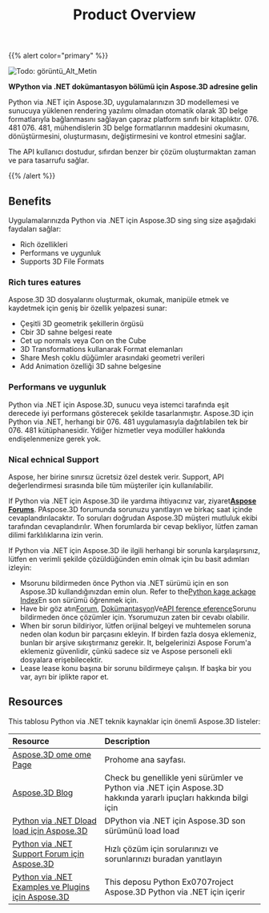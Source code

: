 ﻿---
title: Product Overview
type: docs
weight: 10
url: /tr/python-net/product-overview/
description: Python via .NET için Aspose.3D, uygulamalarınızın 3D modellemesi ve sunucuya yüklenen rendering yazılımı olmadan otomatik olarak 3D belge formatlarıyla bağlanmasını sağlayan çapraz platform sınıfı bir kitaplıktır. 076. 481 076. 481, mühendislerin 3D belge formatlarının maddesini okumasını, dönüştürmesini, oluşturmasını, değiştirmesini ve kontrol etmesini sağlar.
---
{{% alert color="primary" %}} 

![Todo: görüntü_Alt_Metin](/3d/tr/python-net/home_1.png)

**WPython via .NET dokümantasyon bölümü için Aspose.3D adresine gelin**

Python via .NET için Aspose.3D, uygulamalarınızın 3D modellemesi ve sunucuya yüklenen rendering yazılımı olmadan otomatik olarak 3D belge formatlarıyla bağlanmasını sağlayan çapraz platform sınıfı bir kitaplıktır. 076. 481 076. 481, mühendislerin 3D belge formatlarının maddesini okumasını, dönüştürmesini, oluşturmasını, değiştirmesini ve kontrol etmesini sağlar.

The API kullanıcı dostudur, sıfırdan benzer bir çözüm oluşturmaktan zaman ve para tasarrufu sağlar.

{{% /alert %}} 
## **Benefits**
Uygulamalarınızda Python via .NET için Aspose.3D sing sing size aşağıdaki faydaları sağlar:

- Rich özellikleri
- Performans ve uygunluk
- Supports 3D File Formats
### **Rich tures eatures**
Aspose.3D 3D dosyalarını oluşturmak, okumak, manipüle etmek ve kaydetmek için geniş bir özellik yelpazesi sunar:

- Çeşitli 3D geometrik şekillerin örgüsü
- Cbir 3D sahne belgesi reate
- Cet up normals veya Con on the Cube
- 3D Transformations kullanarak Format elemanları
- Share Mesh çoklu düğümler arasındaki geometri verileri
- Add Animation özelliği 3D sahne belgesine
### **Performans ve uygunluk**
Python via .NET için Aspose.3D, sunucu veya istemci tarafında eşit derecede iyi performans gösterecek şekilde tasarlanmıştır. Aspose.3D için Python via .NET, herhangi bir 076. 481 uygulamasıyla dağıtılabilen tek bir 076. 481 kütüphanesidir. Ydiğer hizmetler veya modüller hakkında endişelenmenize gerek yok.
### **Nical echnical Support**
Aspose, her birine sınırsız ücretsiz özel destek verir. Support, API değerlendirmesi sırasında bile tüm müşteriler için kullanılabilir.

If Python via .NET için Aspose.3D ile yardıma ihtiyacınız var, ziyaret[**Aspose Forums**](https://forum.aspose.com/). PAspose.3D forumunda sorunuzu yanıtlayın ve birkaç saat içinde cevaplandırılacaktır. To soruları doğrudan Aspose.3D müşteri mutluluk ekibi tarafından cevaplandırılır. When forumlarda bir cevap bekliyor, lütfen zaman dilimi farklılıklarına izin verin.

If Python via .NET için Aspose.3D ile ilgili herhangi bir sorunla karşılaşırsınız, lütfen en verimli şekilde çözüldüğünden emin olmak için bu basit adımları izleyin:

- Msorunu bildirmeden önce Python via .NET sürümü için en son Aspose.3D kullandığınızdan emin olun. Refer to the[Python kage ackage Index](https://pypi.org/project/aspose-3d/)En son sürümü öğrenmek için.
- Have bir göz atın[Forum](https://forum.aspose.com/c/3d), [Dokümantasyon](/3d/tr/python-net/)Ve[API ference eference](https://reference.aspose.com/3d/net)Sorunu bildirmeden önce çözümler için. Ysorumuzun zaten bir cevabı olabilir.
- When bir sorun bildiriyor, lütfen orijinal belgeyi ve muhtemelen soruna neden olan kodun bir parçasını ekleyin. If birden fazla dosya eklemeniz, bunları bir arşive sıkıştırmanız gerekir. It, belgelerinizi Aspose Forum'a eklemeniz güvenlidir, çünkü sadece siz ve Aspose personeli ekli dosyalara erişebilecektir.
- Lease lease konu başına bir sorunu bildirmeye çalışın. If başka bir you var, ayrı bir iplikte rapor et.
## **Resources**
This tablosu Python via .NET teknik kaynaklar için önemli Aspose.3D listeler:

|**Resource**|**Description**|
|:- |:- |
|[Aspose.3D ome ome Page](https://products.aspose.com/3d/python-net/)|Prohome ana sayfası.|
|[Aspose.3D Blog](https://blog.aspose.com/category/3d/)|Check bu genellikle yeni sürümler ve Python via .NET için Aspose.3D hakkında yararlı ipuçları hakkında bilgi için|
|[Python via .NET Dload load için Aspose.3D](https://pypi.org/project/aspose-3d/)|DPython via .NET için Aspose.3D son sürümünü load load|
|[Python via .NET Support Forum için Aspose.3D](https://forum.aspose.com/c/3d/18)|Hızlı çözüm için sorularınızı ve sorunlarınızı buradan yanıtlayın|
|[Python via .NET Examples ve Plugins için Aspose.3D](https://github.com/aspose-3d/Aspose.3D-for-Python-via-.NET)|This deposu Python Ex0707roject Aspose.3D Python via .NET için içerir|

